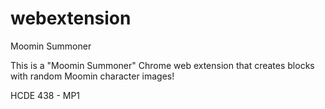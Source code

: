 # webextension

Moomin Summoner

This is a "Moomin Summoner" Chrome web extension that creates blocks with random Moomin character images! 

HCDE 438 - MP1
